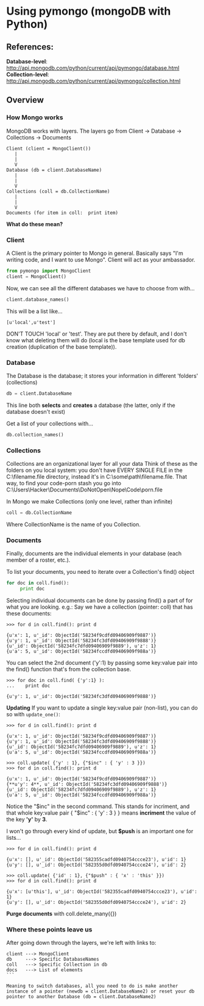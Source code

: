 # Using pymongo (mongoDB with Python)
## References:
**Database-level**:  http://api.mongodb.com/python/current/api/pymongo/database.html
**Collection-level**: http://api.mongodb.com/python/current/api/pymongo/collection.html

## Overview

### How Mongo works
MongoDB works with layers.  The layers go from Client -> Database -> Collections -> Documents

```
Client (client = MongoClient())
   |
   |
   V
Database (db = client.DatabaseName)
   |
   |
   V
Collections (coll = db.CollectionName)
   |
   |
   V
Documents (for item in coll:  print item)
```

**What do these mean?**

### Client
A Client is the primary pointer to Mongo in general.  Basically says "I'm writing code, and I want to use Mongo".  Client will act as your ambassador.

```python
from pymongo import MongoClient
client = MongoClient()
```

Now, we can see all the different databases we have to choose from with...

```python
client.database_names()
```

This will be a list like...

```
[u'local',u'test']
```

DON'T TOUCH 'local' or 'test'.  They are put there by default, and I don't know what deleting them will do (local is the base template used for db creation (duplication of the base template)).


### Database
The Database is the database; it stores your information in different 'folders' (collections)

```python
db = client.DatabaseName
```

This line both **selects** and **creates** a database (the latter, only if the database doesn't exist)

Get a list of your collections with...

```python
db.collection_names()
```

### Collections
Collections are an organizational layer for all your data
Think of these as the folders on you local system: you don't have EVERY SINGLE FILE in the C:\filename.file directory, instead it's in C:\some\path\filename.file.  That way, to find your code-porn stash you go into C:\Users\Hacker\Documents\DoNotOpen\Nope\Code\porn.file

In Mongo we make Collections (only one level, rather than infinite)

```python
coll = db.CollectionName
```

Where CollectionName is the name of you Collection.


### Documents
Finally, documents are the individual elements in your database (each member of a roster, etc.).

To list your documents, you need to iterate over a Collection's find() object

```python
for doc in coll.find():
     print doc
```

Selecting individual documents can be done by passing find() a part of for what you are looking.
e.g.: Say we have a collection (pointer: coll) that has these documents:
```
>>> for d in coll.find(): print d

{u'x': 1, u'_id': ObjectId('58234f9cdfd09406909f9887')}
{u'y': 1, u'_id': ObjectId('58234fc3dfd09406909f9888')}
{u'_id': ObjectId('58234fc7dfd09406909f9889'), u'z': 1}
{u'a': 5, u'_id': ObjectId('58234fccdfd09406909f988a')}
```

You can select the 2nd document ('y':1) by passing some key:value pair into the find() function that's from the collection base.

```
>>> for doc in coll.find( {'y':1} ):
...    print doc

{u'y': 1, u'_id': ObjectId('58234fc3dfd09406909f9888')}
```

**Updating**
If you want to update a single key:value pair (non-list), you can do so with ```update_one()```:
```
>>> for d in coll.find(): print d

{u'x': 1, u'_id': ObjectId('58234f9cdfd09406909f9887')}
{u'y': 1, u'_id': ObjectId('58234fc3dfd09406909f9888')}
{u'_id': ObjectId('58234fc7dfd09406909f9889'), u'z': 1}
{u'a': 5, u'_id': ObjectId('58234fccdfd09406909f988a')}

>>> coll.update( {'y' : 1}, {"$inc" : { 'y' : 3 }})
>>> for d in coll.find(): print d

{u'x': 1, u'_id': ObjectId('58234f9cdfd09406909f9887')}
{**u'y': 4**, u'_id': ObjectId('58234fc3dfd09406909f9888')}
{u'_id': ObjectId('58234fc7dfd09406909f9889'), u'z': 1}
{u'a': 5, u'_id': ObjectId('58234fccdfd09406909f988a')}
```
Notice the "$inc" in the second command.  This stands for incriment, and that whole key:value pair { "$inc" : { 'y' : 3 } } means **incriment** the value of the key **'y'** by **3**.

I won't go through every kind of update, but **$push** is an important one for lists...
```
>>> for d in coll.find(): print d

{u'x': [], u'_id': ObjectId('582355cadfd0940754ccce23'), u'id': 1}
{u'y': [], u'_id': ObjectId('582355d0dfd0940754ccce24'), u'id': 2}

>>> coll.update( {'id' : 1}, {"$push" : { 'x' : 'this' }})
>>> for d in coll.find(): print d

{u'x': [u'this'], u'_id': ObjectId('582355cadfd0940754ccce23'), u'id': 1}
{u'y': [], u'_id': ObjectId('582355d0dfd0940754ccce24'), u'id': 2}
```

**Purge documents** with coll.delete_many({})

### Where these points leave us
After going down through the layers, we're left with links to:

````
client ---> MongoClient
db     ---> Specific DatabaseNames
coll   ---> Specific Collection in db
docs   ---> List of elements
```

Meaning to switch databases, all you need to do is make another instance of a pointer (newdb = client.DatabaseName2) or reset your db pointer to another Database (db = client.DatabaseName2)
